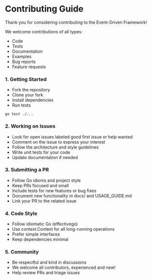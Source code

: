 # Contributing Guide
Thank you for considering contributing to the Event-Driven Framework!

We welcome contributions of all types:

- Code
- Tests
- Documentation
- Examples
- Bug reports
- Feature requests

### 1. Getting Started
- Fork the repository
- Clone your fork
- Install dependencies
- Run tests

```
go test ./...
``` 

### 2. Working on Issues
- Look for open issues labeled good first issue or help wanted
- Comment on the issue to express your interest
- Follow the architecture and style guidelines
- Write unit tests for your code
- Update documentation if needed

### 3. Submitting a PR
- Follow Go idioms and project style
- Keep PRs focused and small
- Include tests for new features or bug fixes
- Document new functionality in docs/ and USAGE_GUIDE.md
- Link your PR to the related issue

### 4. Code Style
- Follow idiomatic Go (effectivego)
- Use context.Context for all long-running operations
- Prefer simple interfaces
- Keep dependencies minimal

### 5. Community
- Be respectful and kind in discussions
- We welcome all contributors, experienced and new!
- Help review PRs and triage issues

